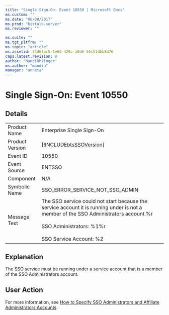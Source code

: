 ```yaml
---
title: "Single Sign-On: Event 10550 | Microsoft Docs"
ms.custom: ""
ms.date: "06/08/2017"
ms.prod: "biztalk-server"
ms.reviewer: ""

ms.suite: ""
ms.tgt_pltfrm: ""
ms.topic: "article"
ms.assetid: 73d63bc5-1e60-426c-a0d6-55c51dbb8d76
caps.latest.revision: 8
author: "MandiOhlinger"
ms.author: "mandia"
manager: "anneta"
---
```

# Single Sign-On: Event 10550
## Details  
  
|                 |                                                                                                                                                                                                               |
|-----------------|---------------------------------------------------------------------------------------------------------------------------------------------------------------------------------------------------------------|
|  Product Name   |                                                                                           Enterprise Single Sign-On                                                                                           |
| Product Version |                                                                          [!INCLUDE[btsSSOVersion](../includes/btsssoversion-md.md)]                                                                           |
|    Event ID     |                                                                                                     10550                                                                                                     |
|  Event Source   |                                                                                                    ENTSSO                                                                                                     |
|    Component    |                                                                                                      N/A                                                                                                      |
|  Symbolic Name  |                                                                                        SSO_ERROR_SERVICE_NOT_SSO_ADMIN                                                                                        |
|  Message Text   | The SSO service could not start because the service account it is running under is not a member of the SSO Administrators account.%r<br /><br /> SSO Administrators: %1%r<br /><br /> SSO Service Account: %2 |
  
## Explanation  
 The SSO service must be running under a service account that is a member of the SSO Administrators account.  
  
## User Action  
 For more information, see [How to Specify SSO Administrators and Affiliate Administrators Accounts](../core/how-to-specify-sso-administrators-and-affiliate-administrators-accounts.md).